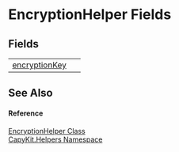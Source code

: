 # EncryptionHelper Fields




## Fields
<table>
<tr>
<td><a href="F_CapyKit_Helpers_EncryptionHelper_encryptionKey.md">encryptionKey</a></td>
<td> </td></tr>
</table>

## See Also


#### Reference
<a href="T_CapyKit_Helpers_EncryptionHelper.md">EncryptionHelper Class</a>  
<a href="N_CapyKit_Helpers.md">CapyKit.Helpers Namespace</a>  
